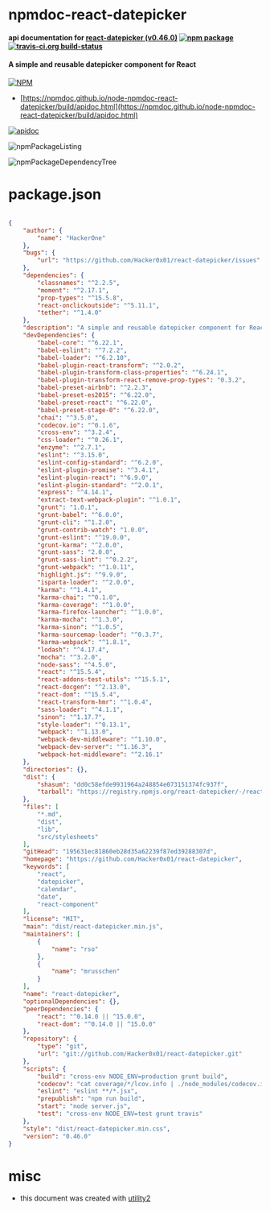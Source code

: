 # npmdoc-react-datepicker

#### api documentation for  [react-datepicker (v0.46.0)](https://github.com/Hacker0x01/react-datepicker)  [![npm package](https://img.shields.io/npm/v/npmdoc-react-datepicker.svg?style=flat-square)](https://www.npmjs.org/package/npmdoc-react-datepicker) [![travis-ci.org build-status](https://api.travis-ci.org/npmdoc/node-npmdoc-react-datepicker.svg)](https://travis-ci.org/npmdoc/node-npmdoc-react-datepicker)

#### A simple and reusable datepicker component for React

[![NPM](https://nodei.co/npm/react-datepicker.png?downloads=true&downloadRank=true&stars=true)](https://www.npmjs.com/package/react-datepicker)

- [https://npmdoc.github.io/node-npmdoc-react-datepicker/build/apidoc.html](https://npmdoc.github.io/node-npmdoc-react-datepicker/build/apidoc.html)

[![apidoc](https://npmdoc.github.io/node-npmdoc-react-datepicker/build/screenCapture.buildCi.browser.%252Ftmp%252Fbuild%252Fapidoc.html.png)](https://npmdoc.github.io/node-npmdoc-react-datepicker/build/apidoc.html)

![npmPackageListing](https://npmdoc.github.io/node-npmdoc-react-datepicker/build/screenCapture.npmPackageListing.svg)

![npmPackageDependencyTree](https://npmdoc.github.io/node-npmdoc-react-datepicker/build/screenCapture.npmPackageDependencyTree.svg)



# package.json

```json

{
    "author": {
        "name": "HackerOne"
    },
    "bugs": {
        "url": "https://github.com/Hacker0x01/react-datepicker/issues"
    },
    "dependencies": {
        "classnames": "^2.2.5",
        "moment": "^2.17.1",
        "prop-types": "^15.5.8",
        "react-onclickoutside": "^5.11.1",
        "tether": "^1.4.0"
    },
    "description": "A simple and reusable datepicker component for React",
    "devDependencies": {
        "babel-core": "^6.22.1",
        "babel-eslint": "^7.2.2",
        "babel-loader": "^6.2.10",
        "babel-plugin-react-transform": "^2.0.2",
        "babel-plugin-transform-class-properties": "^6.24.1",
        "babel-plugin-transform-react-remove-prop-types": "0.3.2",
        "babel-preset-airbnb": "^2.2.3",
        "babel-preset-es2015": "^6.22.0",
        "babel-preset-react": "^6.22.0",
        "babel-preset-stage-0": "^6.22.0",
        "chai": "^3.5.0",
        "codecov.io": "^0.1.6",
        "cross-env": "^3.2.4",
        "css-loader": "^0.26.1",
        "enzyme": "^2.7.1",
        "eslint": "^3.15.0",
        "eslint-config-standard": "^6.2.0",
        "eslint-plugin-promise": "^3.4.1",
        "eslint-plugin-react": "^6.9.0",
        "eslint-plugin-standard": "^2.0.1",
        "express": "^4.14.1",
        "extract-text-webpack-plugin": "^1.0.1",
        "grunt": "1.0.1",
        "grunt-babel": "^6.0.0",
        "grunt-cli": "^1.2.0",
        "grunt-contrib-watch": "1.0.0",
        "grunt-eslint": "^19.0.0",
        "grunt-karma": "^2.0.0",
        "grunt-sass": "2.0.0",
        "grunt-sass-lint": "^0.2.2",
        "grunt-webpack": "^1.0.11",
        "highlight.js": "^9.9.0",
        "isparta-loader": "^2.0.0",
        "karma": "^1.4.1",
        "karma-chai": "^0.1.0",
        "karma-coverage": "^1.0.0",
        "karma-firefox-launcher": "^1.0.0",
        "karma-mocha": "^1.3.0",
        "karma-sinon": "^1.0.5",
        "karma-sourcemap-loader": "^0.3.7",
        "karma-webpack": "^1.8.1",
        "lodash": "^4.17.4",
        "mocha": "^3.2.0",
        "node-sass": "^4.5.0",
        "react": "^15.5.4",
        "react-addons-test-utils": "^15.5.1",
        "react-docgen": "^2.13.0",
        "react-dom": "^15.5.4",
        "react-transform-hmr": "^1.0.4",
        "sass-loader": "^4.1.1",
        "sinon": "^1.17.7",
        "style-loader": "^0.13.1",
        "webpack": "^1.13.0",
        "webpack-dev-middleware": "^1.10.0",
        "webpack-dev-server": "^1.16.3",
        "webpack-hot-middleware": "^2.16.1"
    },
    "directories": {},
    "dist": {
        "shasum": "dd0c58efde9931964a248854e073151374fc937f",
        "tarball": "https://registry.npmjs.org/react-datepicker/-/react-datepicker-0.46.0.tgz"
    },
    "files": [
        "*.md",
        "dist",
        "lib",
        "src/stylesheets"
    ],
    "gitHead": "195631ec81860eb28d35a62239f87ed39288307d",
    "homepage": "https://github.com/Hacker0x01/react-datepicker",
    "keywords": [
        "react",
        "datepicker",
        "calendar",
        "date",
        "react-component"
    ],
    "license": "MIT",
    "main": "dist/react-datepicker.min.js",
    "maintainers": [
        {
            "name": "rso"
        },
        {
            "name": "mrusschen"
        }
    ],
    "name": "react-datepicker",
    "optionalDependencies": {},
    "peerDependencies": {
        "react": "^0.14.0 || ^15.0.0",
        "react-dom": "^0.14.0 || ^15.0.0"
    },
    "repository": {
        "type": "git",
        "url": "git://github.com/Hacker0x01/react-datepicker.git"
    },
    "scripts": {
        "build": "cross-env NODE_ENV=production grunt build",
        "codecov": "cat coverage/*/lcov.info | ./node_modules/codecov.io/bin/codecov.io.js",
        "eslint": "eslint **/*.jsx",
        "prepublish": "npm run build",
        "start": "node server.js",
        "test": "cross-env NODE_ENV=test grunt travis"
    },
    "style": "dist/react-datepicker.min.css",
    "version": "0.46.0"
}
```



# misc
- this document was created with [utility2](https://github.com/kaizhu256/node-utility2)
